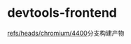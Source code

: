 # devtools-frontend
[refs/heads/chromium/4400](https://chromium.googlesource.com/devtools/devtools-frontend/+/refs/heads/chromium/4400)分支构建产物


